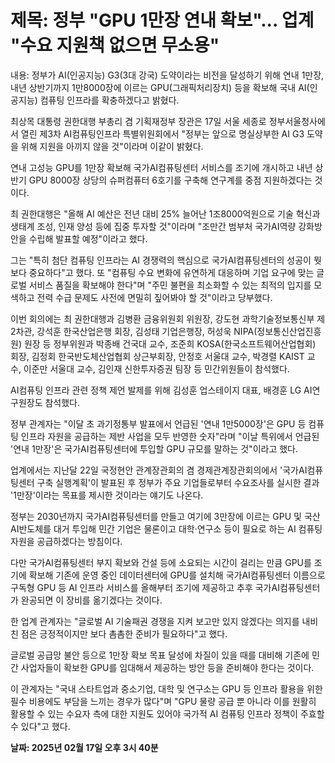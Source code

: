 # **제목: 정부 "GPU 1만장 연내 확보"... 업계 "수요 지원책 없으면 무소용"**

  내용: 정부가 AI(인공지능) G3(3대 강국) 도약이라는 비전을 달성하기 위해 연내 1만장, 내년 상반기까지 1만8000장에 이르는 GPU(그래픽처리장치) 등을 확보해 국내 AI(인공지능) 컴퓨팅 인프라를 확충하겠다고 밝혔다. 

최상목 대통령 권한대행 부총리 겸 기획재정부 장관은 17일 서울 세종로 정부서울청사에서 열린 제3차 AI컴퓨팅인프라 특별위원회에서 "정부는 앞으로 명실상부한 AI G3 도약을 위해 지원을 아끼지 않을 것"이라며 이같이 밝혔다. 

연내 고성능 GPU를 1만장 확보해 국가AI컴퓨팅센터 서비스를 조기에 개시하고 내년 상반기 GPU 8000장 상당의 슈퍼컴퓨터 6호기를 구축해 연구계를 중점 지원하겠다는 것이다. 

최 권한대행은 "올해 AI 예산은 전년 대비 25% 늘어난 1조8000억원으로 기술 혁신과 생태계 조성, 인재 양성 등에 집중 투자할 것"이라며 "조만간 범부처 국가AI역량 강화방안을 수립해 발표할 예정"이라고 했다. 

그는 "특히 첨단 컴퓨팅 인프라는 AI 경쟁력의 핵심으로 국가AI컴퓨팅센터의 성공이 뭣보다 중요하다"고 했다. 또 "컴퓨팅 수요 변화에 유연하게 대응하며 기업 요구에 맞는 글로벌 서비스 품질을 확보해야 한다"며 "주민 불편을 최소화할 수 있는 최적의 입지를 모색하고 전력 수급 문제도 사전에 면밀히 짚어봐야 할 것"이라고 당부했다. 

이번 회의에는 최 권한대행과 김병환 금융위원회 위원장, 강도현 과학기술정보통신부 제2차관, 강석훈 한국산업은행 회장, 김성태 기업은행장, 허성욱 NIPA(정보통신산업진흥원) 원장 등 정부위원과 박종배 건국대 교수, 조준희 KOSA(한국소프트웨어산업협회) 회장, 김정회 한국반도체산업협회 상근부회장, 안정호 서울대 교수, 박경렬 KAIST 교수, 이준만 서울대 교수, 김인재 신한투자증권 팀장 등 민간위원들이 참석했다.

AI컴퓨팅 인프라 관련 정책 제언 발제를 위해 김성훈 업스테이지 대표, 배경훈 LG AI연구원장도 참석했다. 

정부 관계자는 "이달 초 과기정통부 발표에서 언급된 '연내 1만5000장'은 GPU 등 컴퓨팅 인프라 자원을 공급하는 제반 사업을 모두 반영한 숫자"라며 "이날 특위에서 언급된 '연내 1만장'은 국가AI컴퓨팅센터에 투입할 GPU 규모를 말하는 것"이라고 했다. 

업계에서는 지난달 22일 국정현안 관계장관회의 겸 경제관계장관회의에서 '국가AI컴퓨팅센터 구축 실행계획'이 발표된 후 정부가 주요 기업들로부터 수요조사를 실시한 결과 '1만장'이라는 목표를 제시한 것이라는 얘기도 나온다.

정부는 2030년까지 국가AI컴퓨팅센터를 만들고 여기에 3만장에 이르는 GPU 및 국산 AI반도체를 대거 투입해 민간 기업은 물론이고 대학·연구소 등이 필요로 하는 AI 컴퓨팅 자원을 공급하겠다는 방침이다. 

다만 국가AI컴퓨팅센터 부지 확보와 건설 등에 소요되는 시간이 걸리는 만큼 GPU를 조기에 확보해 기존에 운영 중인 데이터센터에 GPU를 설치해 국가AI컴퓨팅센터 이름으로 구독형 GPU 등 AI 인프라 서비스를 올해부터 조기에 제공하고 추후 국가AI컴퓨팅센터가 완공되면 이 장비를 옮기겠다는 것이다. 

한 업계 관계자는 "글로벌 AI 기술패권 경쟁을 지켜 보고만 있지 않겠다는 의지를 내비친 점은 긍정적이지만 보다 촘촘한 준비가 필요하다"고 했다. 

글로벌 공급망 불안 등으로 1만장 확보 목표 달성에 차질이 있을 때를 대비해 기존에 민간 사업자들이 확보한 GPU를 임대해서 제공하는 방안 등을 준비해야 한다는 것이다. 

이 관계자는 "국내 스타트업과 중소기업, 대학 및 연구소는 GPU 등 인프라 활용을 위한 필수 비용에도 부담을 느끼는 경우가 많다"며 "GPU 물량 공급 뿐 아니라 이를 원활히 활용할 수 있는 수요자 측에 대한 지원도 있어야 국가적 AI 컴퓨팅 인프라 정책이 주효할 수 있다"고 했다.

  **날짜: 2025년 02월 17일 오후 3시 40분**
